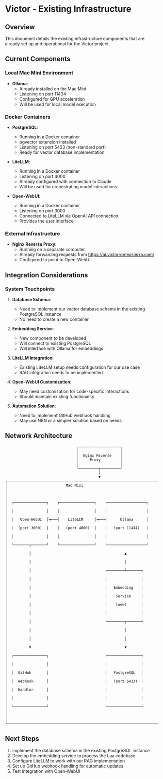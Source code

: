 # Victor - Existing Infrastructure

## Overview
This document details the existing infrastructure components that are already set up and operational for the Victor project.

## Current Components

### Local Mac Mini Environment
- **Ollama**: 
  - Already installed on the Mac Mini
  - Listening on port 11434
  - Configured for GPU acceleration
  - Will be used for local model execution

### Docker Containers
- **PostgreSQL**:
  - Running in a Docker container
  - pgvector extension installed
  - Listening on port 5433 (non-standard port)
  - Ready for vector database implementation

- **LiteLLM**:
  - Running in a Docker container
  - Listening on port 4000
  - Already configured with connection to Claude
  - Will be used for orchestrating model interactions

- **Open-WebUI**:
  - Running in a Docker container
  - Listening on port 3000
  - Connected to LiteLLM via OpenAI API connection
  - Provides the user interface

### External Infrastructure
- **Nginx Reverse Proxy**:
  - Running on a separate computer
  - Already forwarding requests from https://ai.victorromeosierra.com/
  - Configured to point to Open-WebUI

## Integration Considerations

### System Touchpoints
1. **Database Schema**:
   - Need to implement our vector database schema in the existing PostgreSQL instance
   - No need to create a new container

2. **Embedding Service**:
   - New component to be developed
   - Will connect to existing PostgreSQL
   - Will interface with Ollama for embeddings

3. **LiteLLM Integration**:
   - Existing LiteLLM setup needs configuration for our use case
   - RAG integration needs to be implemented

4. **Open-WebUI Customization**:
   - May need customization for code-specific interactions
   - Should maintain existing functionality

5. **Automation Solution**:
   - Need to implement GitHub webhook handling
   - May use N8N or a simpler solution based on needs

## Network Architecture

```
                                 ┌───────────────────┐
                                 │                   │
                                 │  Nginx Reverse    │
                                 │     Proxy         │
                                 │                   │
                                 └─────────┬─────────┘
                                           │
                                           ▼
┌─────────────────────────────────────────────────────────────────────┐
│                           Mac Mini                                   │
│                                                                      │
│  ┌───────────────┐    ┌────────────────┐    ┌──────────────────┐    │
│  │               │    │                │    │                  │    │
│  │   Open-WebUI  │◄───┤    LiteLLM     │◄───┤      Ollama      │    │
│  │  (port 3000)  │    │   (port 4000)  │    │   (port 11434)   │    │
│  │               │    │                │    │                  │    │
│  └───────┬───────┘    └────────────────┘    └──────────────────┘    │
│          │                                           ▲               │
│          │                                           │               │
│          │                                  ┌────────┴───────┐       │
│          │                                  │                │       │
│          │                                  │   Embedding    │       │
│          │                                  │    Service     │       │
│          │                                  │    (new)       │       │
│          │                                  │                │       │
│          │                                  └────────┬───────┘       │
│          │                                           │               │
│          │                                           │               │
│          ▼                                           ▼               │
│  ┌───────────────┐                          ┌────────────────┐       │
│  │               │                          │                │       │
│  │  GitHub       │                          │   PostgreSQL   │       │
│  │  Webhook      │                          │   (port 5433)  │       │
│  │  Handler      │                          │                │       │
│  │               │                          │                │       │
│  └───────────────┘                          └────────────────┘       │
│                                                                      │
└─────────────────────────────────────────────────────────────────────┘
```

## Next Steps

1. Implement the database schema in the existing PostgreSQL instance
2. Develop the embedding service to process the Lua codebase
3. Configure LiteLLM to work with our RAG implementation
4. Set up GitHub webhook handling for automatic updates
5. Test integration with Open-WebUI